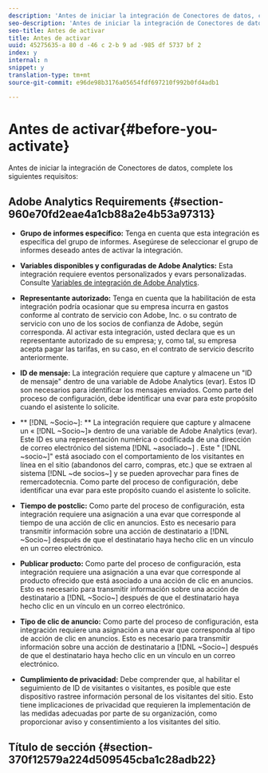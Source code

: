 ```yaml
---
description: 'Antes de iniciar la integración de Conectores de datos, complete los siguientes requisitos '
seo-description: 'Antes de iniciar la integración de Conectores de datos, complete los siguientes requisitos '
seo-title: Antes de activar
title: Antes de activar
uuid: 45275635-a 80 d -46 c 2-b 9 ad -985 df 5737 bf 2
index: y
internal: n
snippet: y
translation-type: tm+mt
source-git-commit: e96de98b3176a05654fdf697210f992b0fd4adb1

---
```



# Antes de activar{#before-you-activate}

Antes de iniciar la integración de Conectores de datos, complete los siguientes requisitos:

## Adobe Analytics Requirements {#section-960e70fd2eae4a1cb88a2e4b53a97313}

* **Grupo de informes específico:** Tenga en cuenta que esta integración es específica del grupo de informes. Asegúrese de seleccionar el grupo de informes deseado antes de activar la integración.
* **Variables disponibles y configuradas de Adobe Analytics:** Esta integración requiere eventos personalizados y evars personalizadas. Consulte [Variables de integración de Adobe Analytics](../../optivo-overview/optivo-requirements/optivo-variables.md#concept-8ebd2bde4a1c4b0aad2987e050ffbbfc).

* **Representante autorizado:** Tenga en cuenta que la habilitación de esta integración podría ocasionar que su empresa incurra en gastos conforme al contrato de servicio con Adobe, Inc. o su contrato de servicio con uno de los socios de confianza de Adobe, según corresponda. Al activar esta integración, usted declara que es un representante autorizado de su empresa; y, como tal, su empresa acepta pagar las tarifas, en su caso, en el contrato de servicio descrito anteriormente.
* **ID de mensaje:** La integración requiere que capture y almacene un "ID de mensaje" dentro de una variable de Adobe Analytics (evar). Estos ID son necesarios para identificar los mensajes enviados. Como parte del proceso de configuración, debe identificar una evar para este propósito cuando el asistente lo solicite.
* ** [!DNL ~Socio~]: ** La integración requiere que capture y almacene un « [!DNL ~Socio~]» dentro de una variable de Adobe Analytics (evar). Este ID es una representación numérica o codificada de una dirección de correo electrónico del sistema [!DNL ~asociado~] . Este " [!DNL ~socio~]" está asociado con el comportamiento de los visitantes en línea en el sitio (abandonos del carro, compras, etc.) que se extraen al sistema [!DNL ~de socios~] y se pueden aprovechar para fines de remercadotecnia. Como parte del proceso de configuración, debe identificar una evar para este propósito cuando el asistente lo solicite.
* **Tiempo de postclic:** Como parte del proceso de configuración, esta integración requiere una asignación a una evar que corresponde al tiempo de una acción de clic en anuncios. Esto es necesario para transmitir información sobre una acción de destinatario a [!DNL ~Socio~] después de que el destinatario haya hecho clic en un vínculo en un correo electrónico.

* **Publicar producto:** Como parte del proceso de configuración, esta integración requiere una asignación a una evar que corresponde al producto ofrecido que está asociado a una acción de clic en anuncios. Esto es necesario para transmitir información sobre una acción de destinatario a [!DNL ~Socio~] después de que el destinatario haya hecho clic en un vínculo en un correo electrónico.

* **Tipo de clic de anuncio:** Como parte del proceso de configuración, esta integración requiere una asignación a una evar que corresponda al tipo de acción de clic en anuncios. Esto es necesario para transmitir información sobre una acción de destinatario a [!DNL ~Socio~] después de que el destinatario haya hecho clic en un vínculo en un correo electrónico.

* **Cumplimiento de privacidad:** Debe comprender que, al habilitar el seguimiento de ID de visitantes o visitantes, es posible que este dispositivo rastree información personal de los visitantes del sitio. Esto tiene implicaciones de privacidad que requieren la implementación de las medidas adecuadas por parte de su organización, como proporcionar aviso y consentimiento a los visitantes del sitio.

## Título de sección {#section-370f12579a224d509545cba1c28adb22}

